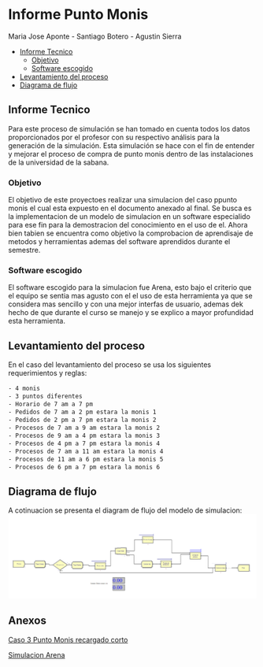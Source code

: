 # Informe Punto Monis
Maria Jose Aponte - Santiago Botero -  Agustin Sierra
 - [Informe Tecnico](#informe-tecnico)
   - [Objetivo](#objetivo)
   - [Software escogido](#software-escogido)
 - [Levantamiento del proceso](#levantamiento-del-proceso)
 - [Diagrama de flujo](#diagrama-de-flujo)
## Informe Tecnico
Para este proceso de simulación se han tomado en cuenta todos los datos proporcionados por el profesor con su respectivo análisis para la generación de la simulación. Esta simulación se hace con el fin de entender y mejorar el proceso de compra de punto monis dentro de las instalaciones de la universidad de la sabana.

### Objetivo
El objetivo de este proyectoes realizar una simulacion del caso ppunto monis el cual esta expuesto en el documento anexado al final.
Se busca es la implementacion de un modelo de simulacion en un software especialido para ese fin para la demostracion del conocimiento en el uso de el.
Ahora bien tabien se encuentra como objetivo la comprobacion de aprendisaje de metodos y herramientas ademas del software aprendidos durante el semestre.

### Software escogido
El software escogido para la simulacion fue Arena, esto bajo el criterio que el equipo se sentia mas agusto con el el uso de esta herramienta ya que se considera mas sencillo y con una mejor interfas de usuario, ademas dek hecho de que durante el curso se manejo y se explico a mayor profundidad esta herramienta.

## Levantamiento del proceso
En el caso del levantamiento del proceso se usa los siguientes requerimientos y reglas:

    - 4 monis
    - 3 puntos diferentes
    - Horario de 7 am a 7 pm 
    - Pedidos de 7 am a 2 pm estara la monis 1
    - Pedidos de 2 pm a 7 pm estara la monis 2
    - Procesos de 7 am a 9 am estara la monis 2
    - Procesos de 9 am a 4 pm estara la monis 3
    - Procesos de 4 pm a 7 pm estara la monis 4
    - Procesos de 7 am a 11 am estara la monis 4
    - Procesos de 11 am a 6 pm estara la monis 5
    - Procesos de 6 pm a 7 pm estara la monis 6
 

## Diagrama de flujo

A cotinuacion se presenta el diagram de flujo del modelo de simulacion:
![plot](./flujo.png)

## Anexos

[Caso 3 Punto Monis recargado corto ](https://unisabanaedu.sharepoint.com/:w:/s/Section_36800134182135/EbprapHMvWlEpk2j5Xq1CkABdqqjtpGeuw52pwaJFF1KFA?e=M4B68J)

[Simulacion Arena ](./Proyecto-Simulacion-AMS.doe)


